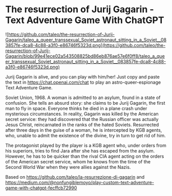 # The resurrection of Jurij Gagarin - Text Adventure Game With ChatGPT


![https://github.com/taleo/the-resurrection-of-Jurij-Gagarin/taleo_a_queer_transsexual_Soviet_astronaut_sitting_in_a_Soviet__083857fe-dca8-4c88-a3f0-e86746f5323d.png](https://github.com/taleo/the-resurrection-of-Jurij-Gagarin/blob/99e41ece02a543508825bd86eb876ae57e6f0ff8/taleo_a_queer_transsexual_Soviet_astronaut_sitting_in_a_Soviet__083857fe-dca8-4c88-a3f0-e86746f5323d.png)

Jurij Gagarin is alive, and you can play with him/her!
Just copy and paste the text in https://chat.openai.com/chat to play an astro-queer-espionage Text Adventure Game.

Soviet Union, 1968. A woman is admitted to an asylum, found in a state of confusion. She tells an absurd story: she claims to be Jurij Gagarin, the first man to fly in space. Everyone thinks he died in a plane crash under mysterious circumstances. In reality, Gagarin was killed by the American secret service: they had discovered that the Russian officer was actually Jesus Christ, reincarnated in the ranks of the hated Soviets. Resurrected after three days in the guise of a woman, he is intercepted by KGB agents, who, unable to admit the existence of the divine, try in turn to get rid of him. 

The protagonist played by the player is a KGB agent who, under orders from his superiors, tries to find Jara after she has escaped from the asylum. However, he has to be quicker than the rival CIA agent acting on the orders of the American secret service, whom he knows from the time of the Second World War when they were allies against the Nazis.

Based on https://github.com/taleo/la-resurrezione-di-gagarin
and https://medium.com/@nonfungiblemoyo/play-custom-text-adventure-game-with-chatgpt-fecffcb72990
